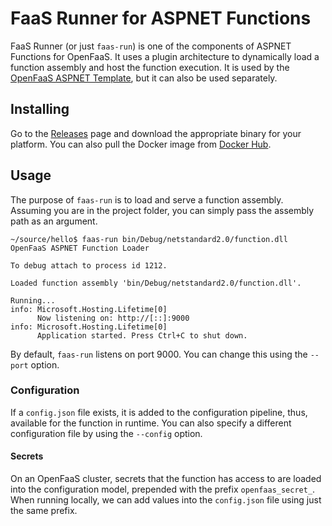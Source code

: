 # FaaS Runner for ASPNET Functions

FaaS Runner (or just `faas-run`) is one of the components of ASPNET Functions for OpenFaaS. It uses a plugin architecture to dynamically load a function assembly and host the function execution. It is used by the [OpenFaaS ASPNET Template](https://github.com/redpandaltd/faas-aspnet-template), but it can also be used separately.

## Installing

Go to the [Releases](https://github.com/redpandaltd/faas-run/releases) page and download the appropriate binary for your platform. You can also pull the Docker image from [Docker Hub](https://hub.docker.com/r/redpandaltd/faas-run).

## Usage

The purpose of `faas-run` is to load and serve a function assembly. Assuming you are in the project folder, you can simply pass the assembly path as an argument.

```shell
~/source/hello$ faas-run bin/Debug/netstandard2.0/function.dll
OpenFaaS ASPNET Function Loader

To debug attach to process id 1212.

Loaded function assembly 'bin/Debug/netstandard2.0/function.dll'.

Running...
info: Microsoft.Hosting.Lifetime[0]
      Now listening on: http://[::]:9000
info: Microsoft.Hosting.Lifetime[0]
      Application started. Press Ctrl+C to shut down.
```

By default, `faas-run` listens on port 9000. You can change this using the `--port` option.

### Configuration

If a `config.json` file exists, it is added to the configuration pipeline, thus, available for the function in runtime. You can also specify a different configuration file by using the `--config` option.

#### Secrets

On an OpenFaaS cluster, secrets that the function has access to are loaded into the configuration model, prepended with the prefix `openfaas_secret_`. When running locally, we can add values into the `config.json` file using just the same prefix.
